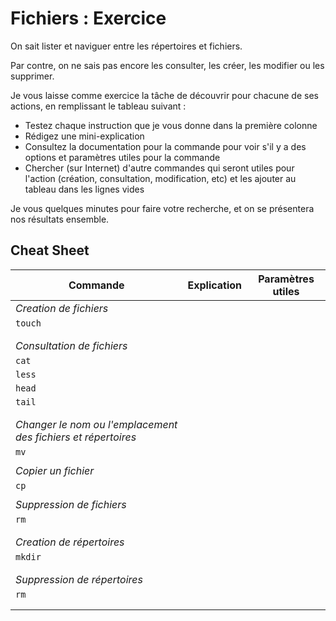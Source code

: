 # Fichiers : Exercice

On sait lister et naviguer entre les répertoires et fichiers.

Par contre, on ne sais pas encore les consulter, les créer, les modifier ou les supprimer.

Je vous laisse comme exercice la tâche de découvrir pour chacune de ses actions, en remplissant le tableau suivant :

* Testez chaque instruction que je vous donne dans la première colonne
* Rédigez une mini-explication
* Consultez la documentation pour la commande pour voir s'il y a des options et paramètres utiles pour la commande
* Chercher (sur Internet) d'autre commandes qui seront utiles pour l'action (création, consultation, modification, etc) et les ajouter au tableau dans les lignes vides

Je vous quelques minutes pour faire votre recherche, et on se présentera nos résultats ensemble.

## Cheat Sheet

| Commande                                                      | Explication | Paramètres utiles |
| ------------------------------------------------------------- | ----------- | ----------------- |
| _Creation de fichiers_                                        |             |                   |
| `touch`                                                       |             |                   |
|                                                               |             |                   |
|                                                               |             |                   |
| _Consultation de fichiers_                                    |             |                   |
| `cat`                                                         |             |                   |
| `less`                                                        |             |                   |
| `head`                                                        |             |                   |
| `tail`                                                        |             |                   |
|                                                               |             |                   |
|                                                               |             |                   |
| _Changer le nom ou l'emplacement des fichiers et répertoires_ |             |                   |
| `mv`                                                          |             |                   |
|                                                               |             |                   |
| _Copier un fichier_                                           |             |                   |
| `cp`                                                          |             |                   |
|                                                               |             |                   |
| _Suppression de fichiers_                                     |             |                   |
| `rm`                                                          |             |                   |
|                                                               |             |                   |
|                                                               |             |                   |
| _Creation de répertoires_                                     |             |                   |
| `mkdir`                                                       |             |                   |
|                                                               |             |                   |
|                                                               |             |                   |
| _Suppression de répertoires_                                  |             |                   |
| `rm`                                                          |             |                   |
|                                                               |             |                   |
|                                                               |             |                   |

